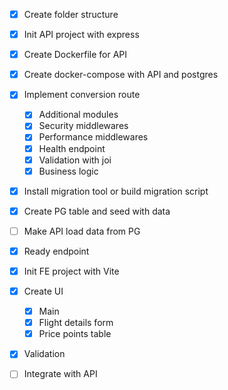 - [x] Create folder structure

- [x] Init API project with express
- [x] Create Dockerfile for API
- [x] Create docker-compose with API and postgres
- [x] Implement conversion route
  - [x] Additional modules
  - [x] Security middlewares
  - [x] Performance middlewares
  - [x] Health endpoint
  - [x] Validation with joi
  - [x] Business logic

- [x] Install migration tool or build migration script
- [x] Create PG table and seed with data
- [ ] Make API load data from PG
- [x] Ready endpoint

- [x] Init FE project with Vite
- [x] Create UI
  - [x] Main
  - [x] Flight details form
  - [x] Price points table
- [x] Validation
- [ ] Integrate with API
